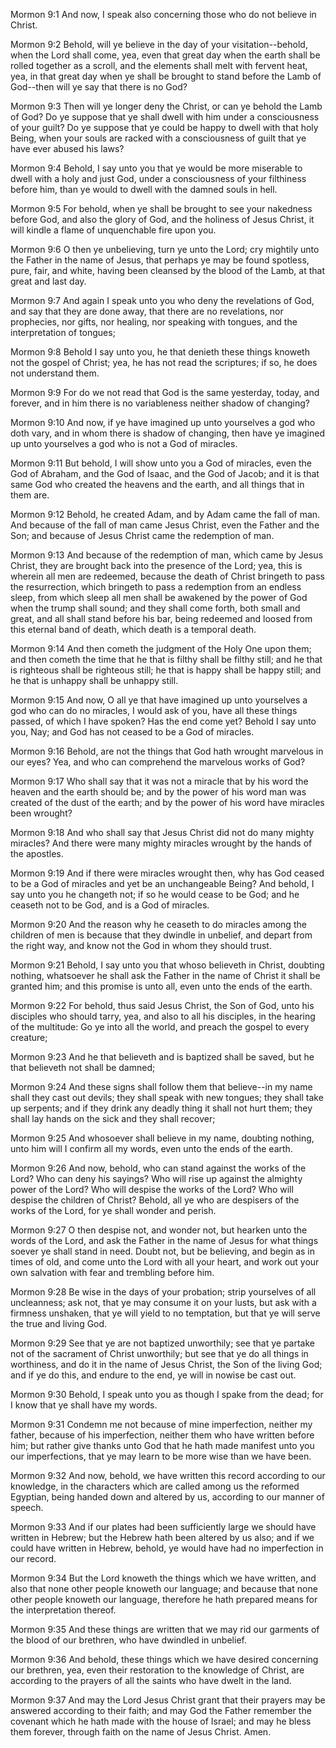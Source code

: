 Mormon 9:1 And now, I speak also concerning those who do not believe in
Christ.

Mormon 9:2 Behold, will ye believe in the day of your
visitation--behold, when the Lord shall come, yea, even that great day
when the earth shall be rolled together as a scroll, and the elements
shall melt with fervent heat, yea, in that great day when ye shall be
brought to stand before the Lamb of God--then will ye say that there is
no God?

Mormon 9:3 Then will ye longer deny the Christ, or can ye behold the
Lamb of God? Do ye suppose that ye shall dwell with him under a
consciousness of your guilt? Do ye suppose that ye could be happy to
dwell with that holy Being, when your souls are racked with a
consciousness of guilt that ye have ever abused his laws?

Mormon 9:4 Behold, I say unto you that ye would be more miserable to
dwell with a holy and just God, under a consciousness of your filthiness
before him, than ye would to dwell with the damned souls in hell.

Mormon 9:5 For behold, when ye shall be brought to see your nakedness
before God, and also the glory of God, and the holiness of Jesus Christ,
it will kindle a flame of unquenchable fire upon you.

Mormon 9:6 O then ye unbelieving, turn ye unto the Lord; cry mightily
unto the Father in the name of Jesus, that perhaps ye may be found
spotless, pure, fair, and white, having been cleansed by the blood of
the Lamb, at that great and last day.

Mormon 9:7 And again I speak unto you who deny the revelations of God,
and say that they are done away, that there are no revelations, nor
prophecies, nor gifts, nor healing, nor speaking with tongues, and the
interpretation of tongues;

Mormon 9:8 Behold I say unto you, he that denieth these things knoweth
not the gospel of Christ; yea, he has not read the scriptures; if so, he
does not understand them.

Mormon 9:9 For do we not read that God is the same yesterday, today, and
forever, and in him there is no variableness neither shadow of changing?

Mormon 9:10 And now, if ye have imagined up unto yourselves a god who
doth vary, and in whom there is shadow of changing, then have ye
imagined up unto yourselves a god who is not a God of miracles.

Mormon 9:11 But behold, I will show unto you a God of miracles, even the
God of Abraham, and the God of Isaac, and the God of Jacob; and it is
that same God who created the heavens and the earth, and all things that
in them are.

Mormon 9:12 Behold, he created Adam, and by Adam came the fall of man.
And because of the fall of man came Jesus Christ, even the Father and
the Son; and because of Jesus Christ came the redemption of man.

Mormon 9:13 And because of the redemption of man, which came by Jesus
Christ, they are brought back into the presence of the Lord; yea, this
is wherein all men are redeemed, because the death of Christ bringeth to
pass the resurrection, which bringeth to pass a redemption from an
endless sleep, from which sleep all men shall be awakened by the power
of God when the trump shall sound; and they shall come forth, both small
and great, and all shall stand before his bar, being redeemed and loosed
from this eternal band of death, which death is a temporal death.

Mormon 9:14 And then cometh the judgment of the Holy One upon them; and
then cometh the time that he that is filthy shall be filthy still; and
he that is righteous shall be righteous still; he that is happy shall be
happy still; and he that is unhappy shall be unhappy still.

Mormon 9:15 And now, O all ye that have imagined up unto yourselves a
god who can do no miracles, I would ask of you, have all these things
passed, of which I have spoken? Has the end come yet? Behold I say unto
you, Nay; and God has not ceased to be a God of miracles.

Mormon 9:16 Behold, are not the things that God hath wrought marvelous
in our eyes? Yea, and who can comprehend the marvelous works of God?

Mormon 9:17 Who shall say that it was not a miracle that by his word the
heaven and the earth should be; and by the power of his word man was
created of the dust of the earth; and by the power of his word have
miracles been wrought?

Mormon 9:18 And who shall say that Jesus Christ did not do many mighty
miracles? And there were many mighty miracles wrought by the hands of
the apostles.

Mormon 9:19 And if there were miracles wrought then, why has God ceased
to be a God of miracles and yet be an unchangeable Being? And behold, I
say unto you he changeth not; if so he would cease to be God; and he
ceaseth not to be God, and is a God of miracles.

Mormon 9:20 And the reason why he ceaseth to do miracles among the
children of men is because that they dwindle in unbelief, and depart
from the right way, and know not the God in whom they should trust.

Mormon 9:21 Behold, I say unto you that whoso believeth in Christ,
doubting nothing, whatsoever he shall ask the Father in the name of
Christ it shall be granted him; and this promise is unto all, even unto
the ends of the earth.

Mormon 9:22 For behold, thus said Jesus Christ, the Son of God, unto his
disciples who should tarry, yea, and also to all his disciples, in the
hearing of the multitude: Go ye into all the world, and preach the
gospel to every creature;

Mormon 9:23 And he that believeth and is baptized shall be saved, but he
that believeth not shall be damned;

Mormon 9:24 And these signs shall follow them that believe--in my name
shall they cast out devils; they shall speak with new tongues; they
shall take up serpents; and if they drink any deadly thing it shall not
hurt them; they shall lay hands on the sick and they shall recover;

Mormon 9:25 And whosoever shall believe in my name, doubting nothing,
unto him will I confirm all my words, even unto the ends of the earth.

Mormon 9:26 And now, behold, who can stand against the works of the
Lord? Who can deny his sayings? Who will rise up against the almighty
power of the Lord? Who will despise the works of the Lord? Who will
despise the children of Christ? Behold, all ye who are despisers of the
works of the Lord, for ye shall wonder and perish.

Mormon 9:27 O then despise not, and wonder not, but hearken unto the
words of the Lord, and ask the Father in the name of Jesus for what
things soever ye shall stand in need. Doubt not, but be believing, and
begin as in times of old, and come unto the Lord with all your heart,
and work out your own salvation with fear and trembling before him.

Mormon 9:28 Be wise in the days of your probation; strip yourselves of
all uncleanness; ask not, that ye may consume it on your lusts, but ask
with a firmness unshaken, that ye will yield to no temptation, but that
ye will serve the true and living God.

Mormon 9:29 See that ye are not baptized unworthily; see that ye partake
not of the sacrament of Christ unworthily; but see that ye do all things
in worthiness, and do it in the name of Jesus Christ, the Son of the
living God; and if ye do this, and endure to the end, ye will in nowise
be cast out.

Mormon 9:30 Behold, I speak unto you as though I spake from the dead;
for I know that ye shall have my words.

Mormon 9:31 Condemn me not because of mine imperfection, neither my
father, because of his imperfection, neither them who have written
before him; but rather give thanks unto God that he hath made manifest
unto you our imperfections, that ye may learn to be more wise than we
have been.

Mormon 9:32 And now, behold, we have written this record according to
our knowledge, in the characters which are called among us the reformed
Egyptian, being handed down and altered by us, according to our manner
of speech.

Mormon 9:33 And if our plates had been sufficiently large we should have
written in Hebrew; but the Hebrew hath been altered by us also; and if
we could have written in Hebrew, behold, ye would have had no
imperfection in our record.

Mormon 9:34 But the Lord knoweth the things which we have written, and
also that none other people knoweth our language; and because that none
other people knoweth our language, therefore he hath prepared means for
the interpretation thereof.

Mormon 9:35 And these things are written that we may rid our garments of
the blood of our brethren, who have dwindled in unbelief.

Mormon 9:36 And behold, these things which we have desired concerning
our brethren, yea, even their restoration to the knowledge of Christ,
are according to the prayers of all the saints who have dwelt in the
land.

Mormon 9:37 And may the Lord Jesus Christ grant that their prayers may
be answered according to their faith; and may God the Father remember
the covenant which he hath made with the house of Israel; and may he
bless them forever, through faith on the name of Jesus Christ. Amen.
